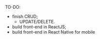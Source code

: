 TO-DO:
 - finish CRUD;
   - UPDATE/DELETE.
 - build front-end in ReactJS;
 - build front-end in React Native for mobile
